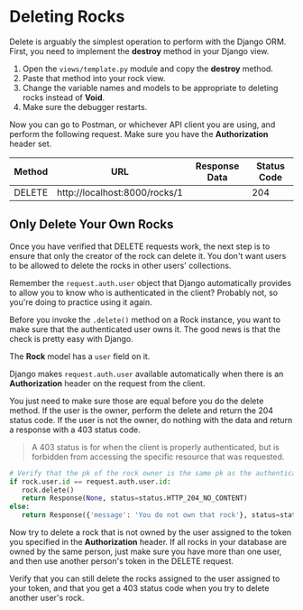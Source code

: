 # Deleting Rocks

Delete is arguably the simplest operation to perform with the Django ORM. First, you need to implement the **destroy** method in your Django view.

1. Open the `views/template.py` module and copy the **destroy** method.
2. Paste that method into your rock view.
3. Change the variable names and models to be appropriate to deleting rocks instead of **Void**.
4. Make sure the debugger restarts.

Now you can go to Postman, or whichever API client you are using, and perform the following request. Make sure you have the **Authorization** header set.

| Method | URL | Response Data | Status Code |
|--|--|--|--|
| DELETE | http://localhost:8000/rocks/1 |  | 204 |

## Only Delete Your Own Rocks

Once you have verified that DELETE requests work, the next step is to ensure that only the creator of the rock can delete it. You don't want users to be allowed to delete the rocks in other users' collections.

Remember the `request.auth.user` object that Django automatically provides to allow you to know who is authenticated in the client? Probably not, so you're doing to practice using it again.

Before you invoke the `.delete()` method on a Rock instance, you want to make sure that the authenticated user owns it. The good news is that the check is pretty easy with Django.

The **Rock** model has a `user` field on it.

Django makes `request.auth.user` available automatically when there is an **Authorization** header on the request from the client.

You just need to make sure those are equal before you do the delete method. If the user is the owner, perform the delete and return the 204 status code. If the user is not the owner, do nothing with the data and return a response with a 403 status code.

> A 403 status is for when the client is properly authenticated, but is forbidden from accessing the specific resource that was requested.

```py
# Verify that the pk of the rock owner is the same pk as the authenticated user
if rock.user.id == request.auth.user.id:
   rock.delete()
   return Response(None, status=status.HTTP_204_NO_CONTENT)
else:
   return Response({'message': 'You do not own that rock'}, status=status.HTTP_403_FORBIDDEN)
```

Now try to delete a rock that is not owned by the user assigned to the token you specified in the **Authorization** header. If all rocks in your database are owned by the same person, just make sure you have more than one user, and then use another person's token in the DELETE request.

Verify that you can still delete the rocks assigned to the user assigned to your token, and that you get a 403 status code when you try to delete another user's rock.